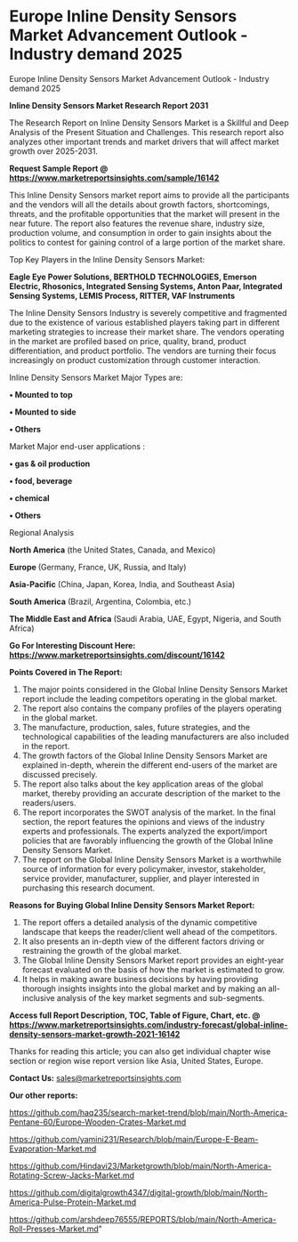 # Europe Inline Density Sensors Market Advancement Outlook - Industry demand 2025
Europe Inline Density Sensors Market Advancement Outlook - Industry demand 2025

<strong>Inline Density Sensors Market Research Report 2031</strong>

The Research Report on Inline Density Sensors Market is a Skillful and Deep Analysis of the Present Situation and Challenges. This research report also analyzes other important trends and market drivers that will affect market growth over 2025-2031.

<strong>Request Sample Report @ <a href=https://www.marketreportsinsights.com/sample/16142>https://www.marketreportsinsights.com/sample/16142</a></strong>

This Inline Density Sensors market report aims to provide all the participants and the vendors will all the details about growth factors, shortcomings, threats, and the profitable opportunities that the market will present in the near future. The report also features the revenue share, industry size, production volume, and consumption in order to gain insights about the politics to contest for gaining control of a large portion of the market share.

Top Key Players in the Inline Density Sensors Market:

<strong>Eagle Eye Power Solutions, BERTHOLD TECHNOLOGIES, Emerson Electric, Rhosonics, Integrated Sensing Systems, Anton Paar, Integrated Sensing Systems, LEMIS Process, RITTER, VAF Instruments</strong>

The Inline Density Sensors Industry is severely competitive and fragmented due to the existence of various established players taking part in different marketing strategies to increase their market share. The vendors operating in the market are profiled based on price, quality, brand, product differentiation, and product portfolio. The vendors are turning their focus increasingly on product customization through customer interaction.

Inline Density Sensors Market Major Types are:

<strong>• Mounted to top

• Mounted to side

• Others</strong>

Market Major end-user applications :

<strong>• gas & oil production

• food, beverage

• chemical

• Others</strong>

Regional Analysis

</u><strong><b>North America</b></strong> (the United States, Canada, and Mexico)

<strong><b>Europe </b></strong>(Germany, France, UK, Russia, and Italy)

<strong><b>Asia-Pacific</b></strong> (China, Japan, Korea, India, and Southeast Asia)

<strong><b>South America</b></strong> (Brazil, Argentina, Colombia, etc.)

<strong><b>The Middle East and Africa</b></strong> (Saudi Arabia, UAE, Egypt, Nigeria, and South Africa)

<strong>Go For Interesting Discount Here: <a href=https://www.marketreportsinsights.com/discount/16142>https://www.marketreportsinsights.com/discount/16142</a></strong>

<strong>Points Covered in The Report:</strong>
<ol>
  <li>The major points considered in the Global Inline Density Sensors Market report include the leading competitors operating in the global market.</li>
  <li>The report also contains the company profiles of the players operating in the global market.</li>
  <li>The manufacture, production, sales, future strategies, and the technological capabilities of the leading manufacturers are also included in the report.</li>
  <li>The growth factors of the Global Inline Density Sensors Market are explained in-depth, wherein the different end-users of the market are discussed precisely.</li>
  <li>The report also talks about the key application areas of the global market, thereby providing an accurate description of the market to the readers/users.</li>
  <li>The report incorporates the SWOT analysis of the market. In the final section, the report features the opinions and views of the industry experts and professionals. The experts analyzed the export/import policies that are favorably influencing the growth of the Global Inline Density Sensors Market.</li>
  <li>The report on the Global Inline Density Sensors Market is a worthwhile source of information for every policymaker, investor, stakeholder, service provider, manufacturer, supplier, and player interested in purchasing this research document.</li>
</ol>
<strong>Reasons for Buying Global Inline Density Sensors Market Report:</strong>

<ol>
  <li>The report offers a detailed analysis of the dynamic competitive landscape that keeps the reader/client well ahead of the competitors.</li>
  <li>It also presents an in-depth view of the different factors driving or restraining the growth of the global market.</li>
  <li>The Global Inline Density Sensors Market report provides an eight-year forecast evaluated on the basis of how the market is estimated to grow.</li>
  <li>It helps in making aware business decisions by having providing thorough insights insights into the global market and by making an all-inclusive analysis of the key market segments and sub-segments.</li>
</ol>
<strong>Access full Report Description, TOC, Table of Figure, Chart, etc. @ <a href=https://www.marketreportsinsights.com/industry-forecast/global-inline-density-sensors-market-growth-2021-16142>https://www.marketreportsinsights.com/industry-forecast/global-inline-density-sensors-market-growth-2021-16142</a></strong>


Thanks for reading this article; you can also get individual chapter wise section or region wise report version like Asia, United States, Europe.

<strong>Contact Us:</strong>
sales@marketreportsinsights.com

<strong>Our other reports:</strong>

<a href=https://github.com/haq235/search-market-trend/blob/main/North-America-Pentane-60/Europe-Wooden-Crates-Market.md>https://github.com/haq235/search-market-trend/blob/main/North-America-Pentane-60/Europe-Wooden-Crates-Market.md</a>

<a href=https://github.com/yamini231/Research/blob/main/Europe-E-Beam-Evaporation-Market.md>https://github.com/yamini231/Research/blob/main/Europe-E-Beam-Evaporation-Market.md</a>

<a href=https://github.com/Hindavi23/Marketgrowth/blob/main/North-America-Rotating-Screw-Jacks-Market.md>https://github.com/Hindavi23/Marketgrowth/blob/main/North-America-Rotating-Screw-Jacks-Market.md</a>

<a href=https://github.com/digitalgrowth4347/digital-growth/blob/main/North-America-Pulse-Protein-Market.md>https://github.com/digitalgrowth4347/digital-growth/blob/main/North-America-Pulse-Protein-Market.md</a>

<a href=https://github.com/arshdeep76555/REPORTS/blob/main/North-America-Roll-Presses-Market.md>https://github.com/arshdeep76555/REPORTS/blob/main/North-America-Roll-Presses-Market.md</a>"
